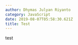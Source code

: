 ```yaml
---
author: Dhymas Julyan Riyanto
category: JavaScript
date: 2019-08-07T05:58:30.621Z
title: Test
---
```

test
